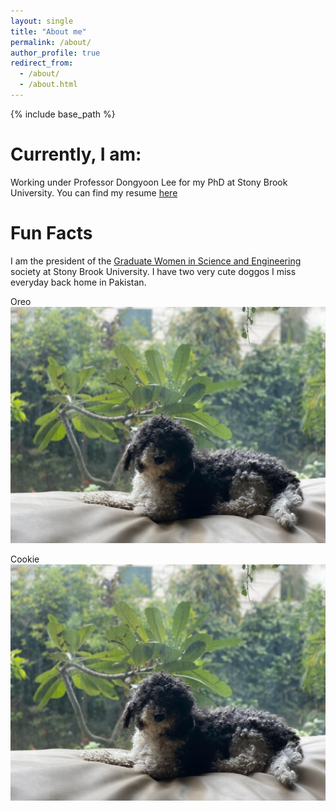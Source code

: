 ```yaml
---
layout: single
title: "About me"
permalink: /about/
author_profile: true
redirect_from: 
  - /about/
  - /about.html
---
```

{% include base_path %} 

# Currently, I am:
Working under Professor Dongyoon Lee for my PhD at Stony Brook University. 
You can find my resume [here]([url](https://aamirzainab.github.io/files/Resume.pdf))

# Fun Facts
I am the president of the [Graduate Women in Science and Engineering]([url](https://sbugwise.wordpress.com)) society at Stony Brook University. 
I have two very cute doggos I miss everyday back home in Pakistan. 

Oreo![Oreo](/images/Oreo.JPG "Oreo" )

Cookie![Cookie](/images/Oreo.JPG "Cookie")

